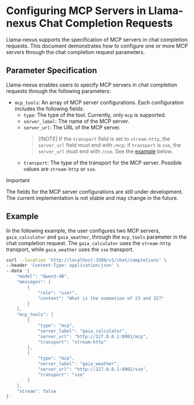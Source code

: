 # Configuring MCP Servers in Llama-nexus Chat Completion Requests

Llama-nexus supports the specification of MCP servers in chat completion requests. This document demonstrates how to configure one or more MCP servers through the chat completion request parameters.

## Parameter Specification

Llama-nexus enables users to specify MCP servers in chat completion requests through the following parameters:

- `mcp_tools`: An array of MCP server configurations. Each configuration includes the following fields:
  - `type`: The type of the tool. Currently, only `mcp` is supported.
  - `server_label`: The name of the MCP server.
  - `server_url`: The URL of the MCP server.
    > [!NOTE] If the `transport` field is set to `stream-http`, the `server_url` field must end with `/mcp`; if `transport` is `sse`, the `server_url` must end with `/sse`. See the [example](#example) below.
  - `transport`: The type of the transport for the MCP server. Possible values are `stream-http` or `sse`.

> [!IMPORTANT]
> The fields for the MCP server configurations are still under development. The current implementation is not stable and may change in the future.

## Example

In the following example, the user configures two MCP servers, `gaia_calculator` and `gaia_weather`, through the `mcp_tools` parameter in the chat completion request. The `gaia_calculator` uses the `stream-http` transport, while `gaia_weather` uses the `sse` transport.

```bash
curl --location 'http://localhost:3389/v1/chat/completions' \
--header 'Content-Type: application/json' \
--data '{
    "model": "Qwen3-4B",
    "messages": [
        {
            "role": "user",
            "content": "What is the summation of 23 and 32?"
        }
    ],
    "mcp_tools": [
        {
            "type": "mcp",
            "server_label": "gaia_calculator",
            "server_url": "http://127.0.0.1:8001/mcp",
            "transport": "stream-http"
        },
        {
            "type": "mcp",
            "server_label": "gaia_weather",
            "server_url": "http://127.0.0.1:8002/sse",
            "transport": "sse"
        }
    ],
    "stream": false
}'
```
